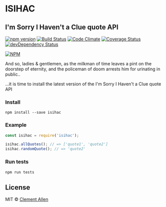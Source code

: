 # ISIHAC

## I'm Sorry I Haven't a Clue quote API
[![npm version](https://badge.fury.io/js/isihac.svg)](https://www.npmjs.com/package/isihac)
[![Build Status](https://travis-ci.org/clementallen/isihac.svg?branch=master)](https://travis-ci.org/clementallen/isihac)
[![Code Climate](https://codeclimate.com/github/clementallen/isihac/badges/gpa.svg)](https://codeclimate.com/github/clementallen/isihac)
[![Coverage Status](https://coveralls.io/repos/github/clementallen/isihac/badge.svg?branch=master)](https://coveralls.io/github/clementallen/isihac?branch=master)
[![devDependency Status](https://david-dm.org/clementallen/isihac/dev-status.svg)](https://david-dm.org/clementallen/isihac#info=devDependencies)

[![NPM](https://nodei.co/npm/isihac.png?downloads=true&downloadRank=true&stars=true)](https://nodei.co/npm/isihac/)

And so, ladies & gentlemen, as the milkman of time leaves a pint on the doorstep of eternity, and the policeman of doom arrests him for urinating in public..

...it is time to install the latest version of the I'm Sorry I Haven't a Clue quote API

### Install
```
npm install --save isihac
```


### Example
``` javascript
const isihac = require('isihac');

isihac.allQuotes(); // => ['quote1', 'quote2']
isihac.randomQuote(); // => 'quote2'
```

### Run tests
```
npm run tests
```

## License

MIT © [Clement Allen](http://clementallen.com)
